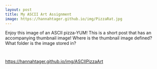 ```yaml
---
layout: post
title: My ASCII Art Assignment
image: https://hannahtager.github.io/img/PizzaRat.jpg
---
```

Enjoy this image of an ASCII pizza-YUM! 
This is a short post that has an accompanying thumbnail image! Where is the thumbnail image defined? What folder is the image stored in?
```c 



```
https://hannahtager.github.io/img/ASCIIPizzaArt
